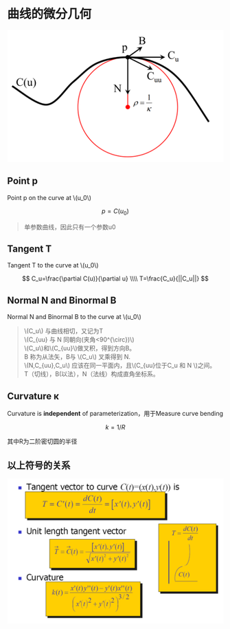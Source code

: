 # 曲线的微分几何    

![](../assets/微分14.png)   

## Point p
Point p on the curve at \\(u_0\\)   

$$
p = C (u_0)     
$$

> 单参数曲线，因此只有一个参数u0

## Tangent T

Tangent T to the curve at \\(u_0\\)    

$$
C_u=\frac{\partial C(u)}{\partial u} \\\\ T=\frac{C_u}{||C_u||}
$$     

## Normal N and Binormal B

Normal N and Binormal B to the curve at \\(u_0\\)    

> \\(C_u\\) 与曲线相切，又记为T     
\\(C_{uu} 与 N 同朝向(夹角<90^{\circ})\\)  
\\(C_u\\)和\\(C_{uu}\\)做叉积，得到方向B。      
B 称为从法矢，B与 \\(C_u\\) 叉乘得到 N.    
\\(N,C_{uu},C_u\\) 应该在同一平面内，且\\(C_{uu}位于C_u 和 N \\)之间。      
T（切线），B(以法），N（法线）构成直角坐标系。    

## Curvature κ

Curvature is **independent** of parameterization，用于Measure curve bending     

$$
k=1/R
$$

其中R为二阶密切圆的半径

## 以上符号的关系    

![](../assets/微分15.png)   

